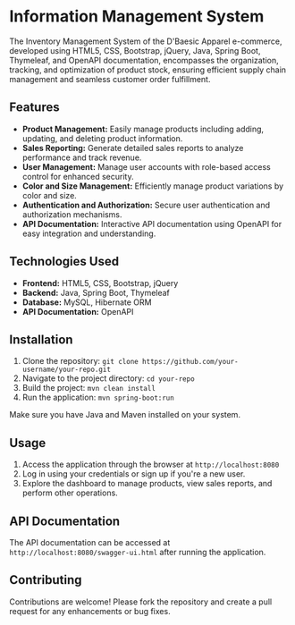 # Information Management System

The Inventory Management System of the D'Baesic Apparel e-commerce, developed using HTML5, CSS, Bootstrap, jQuery, Java, Spring Boot, Thymeleaf, and OpenAPI documentation, encompasses the organization, tracking, and optimization of product stock, ensuring efficient supply chain management and seamless customer order fulfillment.

## Features

- **Product Management:** Easily manage products including adding, updating, and deleting product information.
- **Sales Reporting:** Generate detailed sales reports to analyze performance and track revenue.
- **User Management:** Manage user accounts with role-based access control for enhanced security.
- **Color and Size Management:** Efficiently manage product variations by color and size.
- **Authentication and Authorization:** Secure user authentication and authorization mechanisms.
- **API Documentation:** Interactive API documentation using OpenAPI for easy integration and understanding.

## Technologies Used

- **Frontend:** HTML5, CSS, Bootstrap, jQuery
- **Backend:** Java, Spring Boot, Thymeleaf
- **Database:** MySQL, Hibernate ORM
- **API Documentation:** OpenAPI

## Installation

1. Clone the repository: `git clone https://github.com/your-username/your-repo.git`
2. Navigate to the project directory: `cd your-repo`
3. Build the project: `mvn clean install`
4. Run the application: `mvn spring-boot:run`

Make sure you have Java and Maven installed on your system.

## Usage

1. Access the application through the browser at `http://localhost:8080`
2. Log in using your credentials or sign up if you're a new user.
3. Explore the dashboard to manage products, view sales reports, and perform other operations.

## API Documentation

The API documentation can be accessed at `http://localhost:8080/swagger-ui.html` after running the application.

## Contributing

Contributions are welcome! Please fork the repository and create a pull request for any enhancements or bug fixes.
